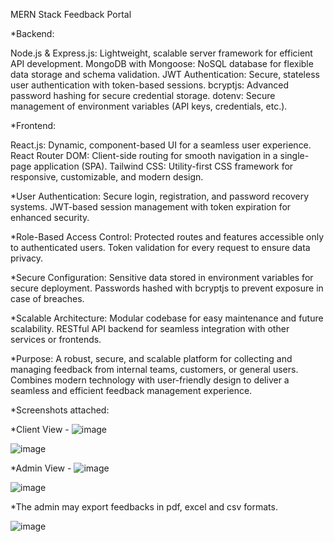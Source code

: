 MERN Stack Feedback Portal


*Backend:

Node.js & Express.js: Lightweight, scalable server framework for efficient API development.
MongoDB with Mongoose: NoSQL database for flexible data storage and schema validation.
JWT Authentication: Secure, stateless user authentication with token-based sessions.
bcryptjs: Advanced password hashing for secure credential storage.
dotenv: Secure management of environment variables (API keys, credentials, etc.).

*Frontend:

React.js: Dynamic, component-based UI for a seamless user experience.
React Router DOM: Client-side routing for smooth navigation in a single-page application (SPA).
Tailwind CSS: Utility-first CSS framework for responsive, customizable, and modern design.


*User Authentication:
Secure login, registration, and password recovery systems.
JWT-based session management with token expiration for enhanced security.

*Role-Based Access Control:
Protected routes and features accessible only to authenticated users.
Token validation for every request to ensure data privacy.


*Secure Configuration:
Sensitive data stored in environment variables for secure deployment.
Passwords hashed with bcryptjs to prevent exposure in case of breaches.

*Scalable Architecture:
Modular codebase for easy maintenance and future scalability.
RESTful API backend for seamless integration with other services or frontends.

*Purpose:
A robust, secure, and scalable platform for collecting and managing feedback from internal teams, customers, or general users.
Combines modern technology with user-friendly design to deliver a seamless and efficient feedback management experience.

*Screenshots attached:

*Client View -
![image](https://github.com/user-attachments/assets/90930767-30ee-47f6-b885-b5e626245e2a)

![image](https://github.com/user-attachments/assets/6798cf61-2249-4772-b099-eaef962e4482)


*Admin View -
![image](https://github.com/user-attachments/assets/bdedca26-64ad-43af-a67f-db7ad65930ab)

![image](https://github.com/user-attachments/assets/85b61bd7-2633-49ea-b3b3-f98d9c36cf5f)

*The admin may export feedbacks in pdf, excel and csv formats.

![image](https://github.com/user-attachments/assets/e0981a98-f0ab-4ee9-960f-96ce342d598f)




